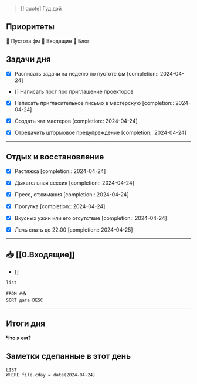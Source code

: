 > [! quote] Гуд дэй
> 

## Приоритеты
🔴 Пустота фм
🔴 Входящие
🔴 Блог

## Задачи дня
- [x] Расписать задачи на неделю по пустоте фм  [completion:: 2024-04-24]
- [] Написать пост про приглашение проекторов
- [x] Написать пригласительное письмо в мастерскую  [completion:: 2024-04-24]
- [x] Создать чат мастеров  [completion:: 2024-04-24]
- [x] Отредачить штормовое предупреждение  [completion:: 2024-04-24]


---
## Отдых и восстановление
- [x] Растяжка  [completion:: 2024-04-24]
- [x] Дыхательная сессия  [completion:: 2024-04-24]
- [x] Пресс, отжимания  [completion:: 2024-04-24]
- [x] Прогулка  [completion:: 2024-04-24]
- [x] Вкусных ужин или его отсутствие  [completion:: 2024-04-24]
- [x] Лечь спать до 22:00  [completion:: 2024-04-25]


---
## 📥 [[0.Входящие]]
- [] 



```dataview
list
	
FROM #📥
SORT дата DESC
```


---
## Итоги дня
**Что я ем?**




## Заметки сделанные в этот день
```dataview
LIST
WHERE file.cday = date(2024-04-24)
```

